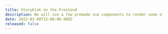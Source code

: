 ```yaml
---
title: Storyblok on the Frontend
description: We will use a few premade vue components to render some of the fields that we have been creating. To wrap up cpnt-200, we will also look into extending storyblok with apps.
date: 2022-03-08T15:00:00.000Z
released: false
---
```

